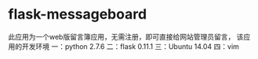# flask-messageboard
此应用为一个web版留言簿应用，无需注册，即可直接给网站管理员留言，
该应用的开发环境
一：python  2.7.6
二：flask   0.11.1
三：Ubuntu   14.04
四：vim
